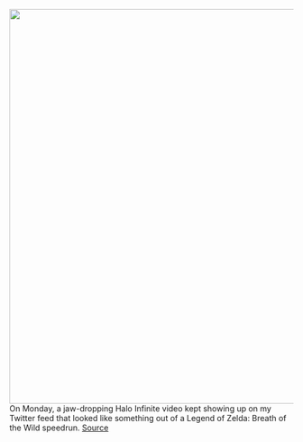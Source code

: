 <img src='https://cdn.vox-cdn.com/thumbor/_1bQd4CTlQEHpo47b5XsG6Lqfto=/0x0:1920x1080/1200x800/filters:focal(807x387:1113x693)/cdn.vox-cdn.com/uploads/chorus_image/image/70258278/Screen_Shot_2021_12_09_at_3.51.34_PM.0.png' width='700px' /><br/>
On Monday, a jaw-dropping Halo Infinite video kept showing up on my Twitter feed that looked like something out of a Legend of Zelda: Breath of the Wild speedrun.
<a href='https://www.theverge.com/2021/12/11/22827053/halo-infinite-developers-wild-stunts-series-dna'> Source <a/>